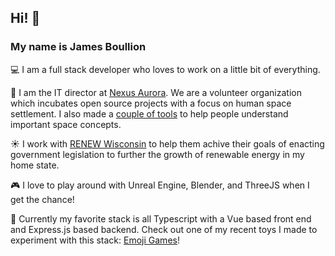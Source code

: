 ##  Hi! 👋
### My name is James Boullion

💻 I am a full stack developer who loves to work on a little bit of everything.

🚀 I am the IT director at [Nexus Aurora](https://nexusaurora.org/). We are a volunteer organization which incubates open source projects with a focus on human space settlement. I also made a [couple of tools](https://nexusaurora.org/calculators/) to help people understand important space concepts.

☀️ I work with [RENEW Wisconsin](https://www.renewwisconsin.org/) to help them achive their goals of enacting government legislation to further the growth of renewable energy in my home state.

🎮 I love to play around with Unreal Engine, Blender, and ThreeJS when I get the chance!

🎲 Currently my favorite stack is all Typescript with a Vue based front end and Express.js based backend. Check out one of my recent toys I made to experiment with this stack: [Emoji Games](https://emoji-games.herokuapp.com/)!
